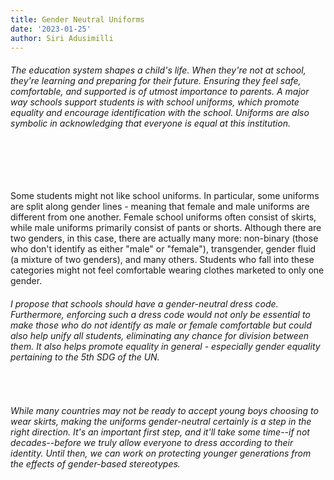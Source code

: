 ```yaml
---
title: Gender Neutral Uniforms
date: '2023-01-25'
author: Siri Adusimilli
---
```


<h6>
The education system shapes a child's life. When they're not at school, they're learning and preparing for their future. Ensuring they feel safe, comfortable, and supported is of utmost importance to parents. A major way schools support students is with school uniforms, which promote equality and encourage identification with the school. Uniforms are also symbolic in acknowledging that everyone is equal at this institution. 
</h6>
<br>

<h6>

</h6>
<br>
Some students might not like school uniforms. In particular, some uniforms are split along gender lines - meaning that female and male uniforms are different from one another. Female school uniforms often consist of skirts, while male uniforms primarily consist of pants or shorts. Although there are two genders, in this case, there are actually many more: non-binary (those who don't identify as either "male" or "female"), transgender, gender fluid (a mixture of two genders), and many others. Students who fall into these categories might not feel comfortable wearing clothes marketed to only one gender. 
<h6>
I propose that schools should have a gender-neutral dress code. Furthermore, enforcing such a dress code would not only be essential to make those who do not identify as male or female comfortable but could also help unify all students, eliminating any chance for division between them. It also helps promote equality in general - especially gender equality pertaining to the 5th SDG of the UN. 
</h6>
<br>

<h6>
While many countries may not be ready to accept young boys choosing to wear skirts, making the uniforms gender-neutral certainly is a step in the right direction. It's an important first step, and it'll take some time--if not decades--before we truly allow everyone to dress according to their identity. Until then, we can work on protecting younger generations from the effects of gender-based stereotypes.
</h6>
<br>

